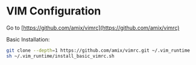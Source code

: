 # VIM Configuration

Go to [https://github.com/amix/vimrc](https://github.com/amix/vimrc)

Basic Installation:

```bash
git clone --depth=1 https://github.com/amix/vimrc.git ~/.vim_runtime
sh ~/.vim_runtime/install_basic_vimrc.sh
```